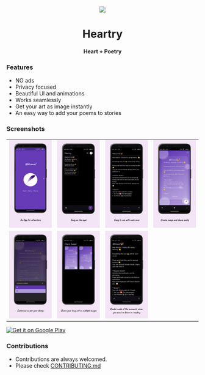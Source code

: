 <div align='center'>
    <img
        src='images/feature_graphics.png'
        style="vertical-align:middle;margin:0px 0px"
    />
</div>
<h1 align='center'>Heartry</h1>
<h4 align='center'>Heart + Poetry</h4>

### Features

- NO ads
- Privacy focused
- Beautiful UI and animations
- Works seamlessly
- Get your art as image instantly
- An easy way to add your poems to stories

### Screenshots

<table>
    <tr>
        <td>
            <img src='images/intro.png' alt='Intro Screen'>
        </td>
        <td>
            <img src='images/home.png' alt='Home Screen'>
        </td>
        <td>
            <img src='images/writing.png' alt='Writing Screen'>
        </td>
        <td>
            <img src='images/share_image.png' alt='Screen to get image'>
        </td>
    </tr>
    <tr>
        <td>
            <img src='images/customize_color.png' alt='Can modify background gradient'>
        </td>
        <td>
            <img src='images/share_in_parts.png' alt='Sharing more than 1 image at a time'>
        </td>
        <td>
            <img src='images/reader_mode.png' alt='Reader mode so keyboard won\'t disturb you '>
        </td>
    </tr>
</table>

 <a href='https://play.google.com/store/apps/details?id=com.darshan.heartry&pcampaignid=pcampaignidMKT-Other-global-all-co-prtnr-py-PartBadge-Mar2515-1'>
    <img alt='Get it on Google Play' src='https://play.google.com/intl/en_us/badges/static/images/badges/en_badge_web_generic.png'width=150sp/>
</a>

### Contributions

- Contributions are always welcomed.
- Please check [CONTRIBUTING.md](https://github.com/SirusCodes/Heartry/blob/main/CONTRIBUTING.md)
